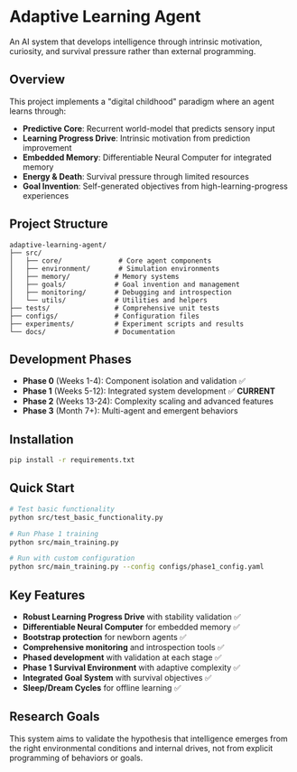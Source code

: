 # Adaptive Learning Agent

An AI system that develops intelligence through intrinsic motivation, curiosity, and survival pressure rather than external programming.

## Overview

This project implements a "digital childhood" paradigm where an agent learns through:
- **Predictive Core**: Recurrent world-model that predicts sensory input
- **Learning Progress Drive**: Intrinsic motivation from prediction improvement
- **Embedded Memory**: Differentiable Neural Computer for integrated memory
- **Energy & Death**: Survival pressure through limited resources
- **Goal Invention**: Self-generated objectives from high-learning-progress experiences

## Project Structure

```
adaptive-learning-agent/
├── src/
│   ├── core/              # Core agent components
│   ├── environment/       # Simulation environments
│   ├── memory/           # Memory systems
│   ├── goals/            # Goal invention and management
│   ├── monitoring/       # Debugging and introspection
│   └── utils/            # Utilities and helpers
├── tests/                # Comprehensive unit tests
├── configs/              # Configuration files
├── experiments/          # Experiment scripts and results
└── docs/                 # Documentation
```

## Development Phases

- **Phase 0** (Weeks 1-4): Component isolation and validation ✅
- **Phase 1** (Weeks 5-12): Integrated system development ✅ **CURRENT**
- **Phase 2** (Weeks 13-24): Complexity scaling and advanced features
- **Phase 3** (Month 7+): Multi-agent and emergent behaviors

## Installation

```bash
pip install -r requirements.txt
```

## Quick Start

```bash
# Test basic functionality
python src/test_basic_functionality.py

# Run Phase 1 training
python src/main_training.py

# Run with custom configuration
python src/main_training.py --config configs/phase1_config.yaml
```

## Key Features

- **Robust Learning Progress Drive** with stability validation ✅
- **Differentiable Neural Computer** for embedded memory ✅
- **Bootstrap protection** for newborn agents ✅
- **Comprehensive monitoring** and introspection tools ✅
- **Phased development** with validation at each stage ✅
- **Phase 1 Survival Environment** with adaptive complexity ✅
- **Integrated Goal System** with survival objectives ✅
- **Sleep/Dream Cycles** for offline learning ✅

## Research Goals

This system aims to validate the hypothesis that intelligence emerges from the right environmental conditions and internal drives, not from explicit programming of behaviors or goals.